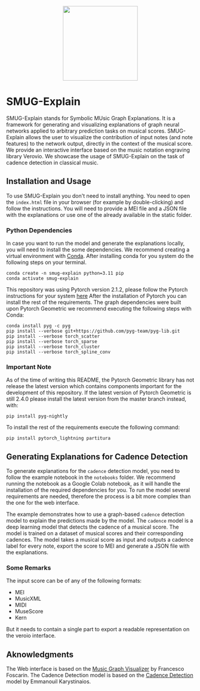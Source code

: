 [//]: # (add the smug explain image from assets)
<p align="center">
    <img src="./assets/smug-explain.png" height="200">
</p>

# SMUG-Explain
SMUG-Explain stands for Symbolic MUsic Graph Explanations. 
It is a framework for generating and visualizing explanations of graph neural networks 
applied to arbitrary prediction tasks on musical scores. SMUG-Explain allows the user to 
visualize the contribution of input notes (and note features) to the network output, 
directly in the context of the musical score. We provide an interactive interface based 
on the music notation engraving library Verovio. We showcase the usage of SMUG-Explain on 
the task of cadence detection in classical music. 


## Installation and Usage

To use SMUG-Explain you don't need to install anything. 
You need to open the `index.html` file in your browser (for example by double-clicking) and follow the instructions.
You will need to provide a MEI file and a JSON file with the explanations or use one of the already available in the static folder.

### Python Dependencies
In case you want to run the model and generate the explanations locally, you will need to install the some dependencies.
We recommend creating a virtual environment with [Conda](https://conda.io/projects/conda/en/latest/user-guide/getting-started.html#managing-python).
After installing conda for you system do the following steps on your terminal.
```shell
conda create -n smug-explain python=3.11 pip
conda activate smug-explain
```

This repository was using Pytorch version 2.1.2, please follow the Pytorch instructions for your system [here](https://pytorch.org/get-started/previous-versions/#v212)
After the installation of Pytorch you can install the rest of the requirements.
The graph dependencies were built upon Pytorch Geometric we recommend executing the following steps with Conda:
```shell
conda install pyg -c pyg
pip install --verbose git+https://github.com/pyg-team/pyg-lib.git
pip install --verbose torch_scatter
pip install --verbose torch_sparse
pip install --verbose torch_cluster
pip install --verbose torch_spline_conv
```


### Important Note

As of the time of writing this README, the Pytorch Geometric library has not release the latest version 
which contains components important for the development of this repository.
If the latest version of Pytorch Geometric is still 2.4.0 please install the latest version from the master branch instead, with:
```shell
pip install pyg-nightly
```

To install the rest of the requirements execute the following command:
```shell
pip install pytorch_lightning partitura 
```


## Generating Explanations for Cadence Detection

To generate explanations for the `cadence` detection model, you need to follow the example notebook in the `notebooks` folder.
We recommend running the notebook as a Google Colab notebook, as it will handle the installation of the required dependencies for you.
To run the model several requirements are needed, therefore the process is a bit more complex than the one for the web interface.

The example demonstrates how to use a graph-based `cadence` detection model to explain the predictions made by the model. The `cadence` model is a deep learning model that detects the cadence of a musical score. The model is trained on a dataset of musical scores and their corresponding cadences. 
The model takes a musical score as input and outputs a cadence label for every note, export the score to MEI and generate a JSON file with the explanations.


### Some Remarks

The input score can be of any of the following formats:
- MEI
- MusicXML
- MIDI
- MuseScore
- Kern

But it needs to contain a single part to export a readable representation on the veroio interface.

## Aknowledgments

The Web interface is based on the [Music Graph Visualizer](https://github.com/fosfrancesco/musgviz) by Francesco Foscarin.
The Cadence Detection model is based on the [Cadence Detection](https://github.com/manoskary/cadet) model by Emmanouil Karystinaios.




